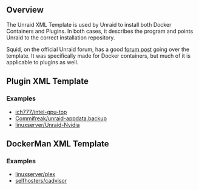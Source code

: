 ## Overview

The Unraid XML Template is used by Unraid to install both Docker Containers and Plugins. In both cases, it describes the program and points Unraid to the correct installation repository.

Squid, on the official Unraid forum, has a good [forum post](https://forums.unraid.net/topic/38619-docker-template-xml-schema/) going over the template. It was specifically made for Docker containers, but much of it is applicable to plugins as well.

## Plugin XML Template

### Examples

- [ich777/intel-gpu-top](https://github.com/ich777/docker-templates/blob/master/ich777/intel-gpu-top.xml)
- [Commifreak/unraid-appdata.backup](https://github.com/Commifreak/unraid-appdata.backup/blob/master/appdata.backup.plg)
- [linuxserver/Unraid-Nvidia](https://github.com/linuxserver/linuxserver-Plugin-Repository/blob/master/Unraid-Nvidia.xml)

## DockerMan XML Template

### Examples

- [linuxserver/plex](https://github.com/linuxserver/templates/blob/main/unraid/plex.xml)
- [selfhosters/cadvisor](https://github.com/selfhosters/unRAID-CA-templates/blob/master/templates/cadvisor.xml)
